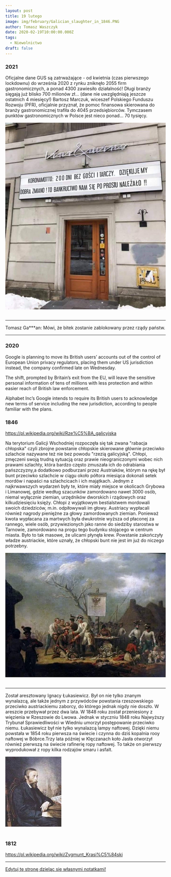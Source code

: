 ```yaml
---
layout: post
title: 19 lutego
image: img/february/Galician_slaughter_in_1846.PNG
author: Tomasz Waszczyk
date: 2020-02-19T10:00:00.000Z
tags:
  - Niewolnictwo
draft: false
---
```


### 2021

Oficjalne dane GUS są zatrważające - od kwietnia (czas pierwszego lockdownu) do września 2020 z rynku zniknęło 2055 firm gastronomicznych, a ponad 4300 zawiesiło działalność! Długi branży sięgają już blisko 700 milionów zł... (dane nie uwzględniają jeszcze ostatnich 4 miesięcy!) Bartosz Marczuk, wiceszef Polskiego Funduszu Rozwoju (PFR), oficjalnie przyznał, że pomoc finansowa skierowana do branży gastronomicznej trafiła do 4045 przedsiębiorców. Tymczasem punktów gastronomicznych w Polsce jest nieco ponad... 70 tysięcy.

<img src="./img/february/gastronomia2021.jpg"><br><br>

---

Tomasz Ga***an: Mówi, że bitek zostanie zablokowany przez rządy państw.

---

### 2020

Google is planning to move its British users’ accounts out of the control of European Union privacy regulators, placing them under US jurisdiction instead, the company confirmed late on Wednesday.

The shift, prompted by Britain’s exit from the EU, will leave the sensitive personal information of tens of millions with less protection and within easier reach of British law enforcement.

Alphabet Inc’s Google intends to require its British users to acknowledge new terms of service including the new jurisdiction, according to people familiar with the plans.

### 1846

https://pl.wikipedia.org/wiki/Rze%C5%BA_galicyjska

Na terytorium Galicji Wschodniej rozpoczęła się tak zwana "rabacja chłopska" czyli zbrojne powstanie chłopskie skierowane głównie przeciwko szlachcie nazywane też nie bez powodu "rzezią galicyjską".
Chłopi, zmęczeni swoją trudną sytuacją oraz prawie nieograniczonymi wobec nich prawami szlachty, która bardzo często zmuszała ich do odrabiania pańszczyzny,a dodatkowo podburzani przez Austriaków, którym na rękę był bunt przeciwko szlachcie w ciągu około półtora miesiąca dokonali setek mordów i napaści na szlachcicach i ich majątkach. Jednym z najkrwawszych wydarzeń były te, które miały miejsce w okolicach Grybowa i Limanowej, gdzie według szacunków zamordowano nawet 3000 osób, niemal wyłącznie ziemian, urzędników dworskich i rządowych oraz kilkudziesięciu księży. Chłopi z wyjątkowym bestialstwem mordowali swoich dziedziców, m.in. odpiłowywali im głowy. Austriacy wypłacali również nagrody pieniężne za głowy zamordowanych ziemian. Ponieważ kwota wypłacana za martwych była dwukrotnie wyższa od płaconej za rannego, wiele osób, przywiezionych jako ranne do siedziby starostwa w Tarnowie, zamordowano na progu tego budynku stojącego w centrum miasta. Było to tak masowe, że ulicami płynęła krew.
Powstanie zakończyły władze austriackie, które uznały, że chłopski bunt nie jest im już do niczego potrzebny.

<img src="./img/february/rzez.jpg"/><br><br>

---

Został aresztowany Ignacy Łukasiewicz.
Był on nie tylko znanym wynalazcą, ale także jednym z przywódców powstania rzeszowskiego przeciwko austriackiemu zaborcy, do którego jednak nigdy nie doszło. W areszcie przebywał przez dwa lata. W 1848 roku został przeniesiony z więzienia w Rzeszowie do Lwowa. Jednak w styczniu 1848 roku Najwyższy Trybunał Sprawiedliwości w Wiedniu umorzył postępowanie przeciwko niemu.
Łukasiewicz był nie tylko wynalazcą lampy naftowej. Dzięki niemu powstała w 1854 roku pierwsza na świecie i czynna do dziś kopalnia rooy naftowej w Bóbrce.Trzy lata później w Klęczanach koło Jasła otworzył również pierwszą na świecie rafinerię ropy naftowej. To także on pierwszy wyprodukował z ropy kilka rodzajów smaru i asfalt.

<img src="./img/february/lukasiewicz.jpg"/><br><br>

### 1812

https://pl.wikipedia.org/wiki/Zygmunt_Krasi%C5%84ski

---

<a href="https://github.com/TomaszWaszczyk/historia.waszczyk.com/edit/master/src/content/february-19.md" target="_blank">Edytuj tę stronę dzieląc się własnymi notatkami!</a>
